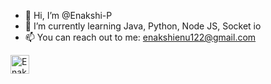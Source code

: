 - 👋 Hi, I’m @Enakshi-P
- 🌱 I’m currently learning Java, Python, Node JS, Socket io
- 📫 You can reach out to me: enakshienu122@gmail.com

<a href="https://dev.to/enakshi_pal">
  <img src="https://d2fltix0v2e0sb.cloudfront.net/dev-badge.svg" alt="Enakshi Pal's DEV Community Profile" height="30" width="30">
</a>
<a href="https://dev.to/enakshi_pal">
  <i class="fab fa-dev" title="enakshi_pal's DEV Community Profile"></i>
</a>

